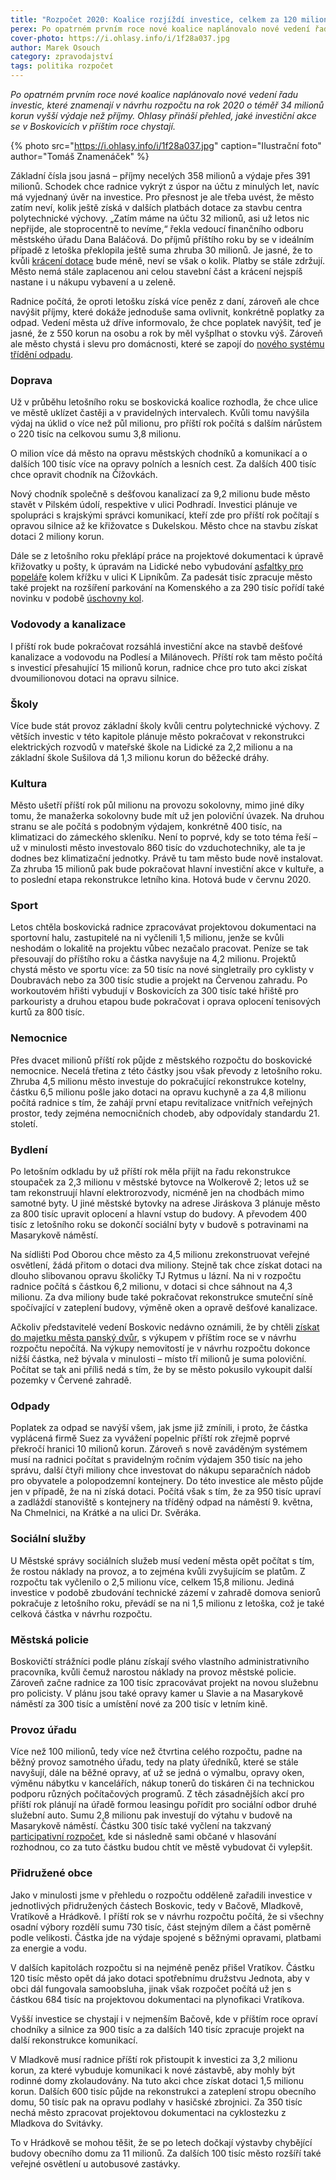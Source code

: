 ```yaml
---
title: "Rozpočet 2020: Koalice rozjíždí investice, celkem za 120 milionů"
perex: Po opatrném prvním roce nové koalice naplánovalo nové vedení řadu investic, které znamenají v návrhu rozpočtu na rok 2020 schodek téměř 34 milionů korun. Ohlasy přináší přehled, jaké investiční akce se v Boskovicích v příštím roce chystají.
cover-photo: https://i.ohlasy.info/i/1f28a037.jpg
author: Marek Osouch
category: zpravodajství
tags: politika rozpočet
---
```


*Po opatrném prvním roce nové koalice naplánovalo nové vedení řadu investic, které znamenají v návrhu rozpočtu na rok 2020 o téměř 34 milionů korun vyšší výdaje než příjmy. Ohlasy přináší přehled, jaké investiční akce se v Boskovicích v příštím roce chystají.*

{% photo src="https://i.ohlasy.info/i/1f28a037.jpg" caption="Ilustrační foto" author="Tomáš Znamenáček" %}

Základní čísla jsou jasná – příjmy necelých 358 milionů a výdaje přes 391 milionů. Schodek chce radnice vykrýt z úspor na účtu z minulých let, navíc má vyjednaný úvěr na investice. Pro přesnost je ale třeba uvést, že město zatím neví, kolik ještě získá v dalších platbách dotace za stavbu centra polytechnické výchovy. „Zatím máme na účtu 32 milionů, asi už letos nic nepřijde, ale stoprocentně to nevíme,“ řekla vedoucí finančního odboru městského úřadu Dana Baláčová. Do příjmů příštího roku by se v ideálním případě z letoška překlopila ještě suma zhruba 30 milionů. Je jasné, že to kvůli [krácení dotace](https://ohlasy.info/clanky/2019/06/cpv-dotace.html) bude méně, neví se však o kolik. Platby se stále zdržují. Město nemá stále zaplacenou ani celou stavební část a krácení nejspíš nastane i u nákupu vybavení a u zeleně.

Radnice počítá, že oproti letošku získá více peněz z daní, zároveň ale chce navýšit příjmy, které dokáže jednoduše sama ovlivnit, konkrétně poplatky za odpad. Vedení města už dříve informovalo, že chce poplatek navýšit, teď je jasné, že z 550 korun na osobu a rok by měl vyšplhat o stovku výš. Zároveň ale město chystá i slevu pro domácnosti, které se zapojí do [nového systému třídění odpadu](https://ohlasy.info/clanky/2019/09/levnejsi-odpad.html).

### Doprava

Už v průběhu letošního roku se boskovická koalice rozhodla, že chce ulice ve městě uklízet častěji a v pravidelných intervalech. Kvůli tomu navýšila výdaj na úklid o více než půl milionu, pro příští rok počítá s dalším nárůstem o 220 tisíc na celkovou sumu 3,8 milionu.

O milion více dá město na opravu městských chodníků a komunikací a o dalších 100 tisíc více na opravy polních a lesních cest. Za dalších 400 tisíc chce opravit chodník na Čížovkách.

Nový chodník společně s dešťovou kanalizací za 9,2 milionu bude město stavět v Pilském údolí, respektive v ulici Podhradí. Investici plánuje ve spolupráci s krajskými správci komunikací, kteří zde pro příští rok počítají s opravou silnice až ke křižovatce s Dukelskou. Město chce na stavbu získat dotaci 2 miliony korun.

Dále se z letošního roku překlápí práce na projektové dokumentaci k úpravě křižovatky u pošty, k úpravám na Lidické nebo vybudování [asfaltky pro popeláře](https://ohlasy.info/clanky/2019/03/asfaltovani.html) kolem křížku v ulici K Lipníkům. Za padesát tisíc zpracuje město také projekt na rozšíření parkování na Komenského a za 290 tisíc pořídí také novinku v podobě [úschovny kol](https://forum.ohlasy.info/t/stojany-na-kola-u-nadrazi/212).

### Vodovody a kanalizace

I příští rok bude pokračovat rozsáhlá investiční akce na stavbě dešťové kanalizace a vodovodu na Podlesí a Milánovech. Příští rok tam město počítá s investicí přesahující 15 milionů korun, radnice chce pro tuto akci získat dvoumilionovou dotaci na opravu silnice.

### Školy

Více bude stát provoz základní školy kvůli centru polytechnické výchovy. Z větších investic v této kapitole plánuje město pokračovat v rekonstrukci elektrických rozvodů v mateřské škole na Lidické za 2,2 milionu a na základní škole Sušilova dá 1,3 milionu korun do běžecké dráhy. 

### Kultura

Město ušetří příští rok půl milionu na provozu sokolovny, mimo jiné díky tomu, že manažerka sokolovny bude mít už jen poloviční úvazek. Na druhou stranu se ale počítá s podobným výdajem, konkrétně 400 tisíc, na klimatizaci do zámeckého skleníku. Není to poprvé, kdy se toto téma řeší – už v minulosti město investovalo 860 tisíc do vzduchotechniky, ale ta je dodnes bez klimatizační jednotky. Právě tu tam město bude nově instalovat. Za zhruba 15 milionů pak bude pokračovat hlavní investiční akce v kultuře, a to poslední etapa rekonstrukce letního kina. Hotová bude v červnu 2020.

### Sport

Letos chtěla boskovická radnice zpracovávat projektovou dokumentaci na sportovní halu, zastupitelé na ni vyčlenili 1,5 milionu, jenže se kvůli neshodám o lokalitě na projektu vůbec nezačalo pracovat. Peníze se tak přesouvají do příštího roku a částka navyšuje na 4,2 milionu. Projektů chystá město ve sportu více: za 50 tisíc na nové singletraily pro cyklisty v Doubravách nebo za 300 tisíc studie a projekt na Červenou zahradu. Po workoutovém hřišti vybudují v Boskovicích za 300 tisíc také hřiště pro parkouristy a druhou etapou bude pokračovat i oprava oplocení tenisových kurtů za 800 tisíc.

### Nemocnice

Přes dvacet milionů příští rok půjde z městského rozpočtu do boskovické nemocnice. Necelá třetina z této částky jsou však převody z letošního roku. Zhruba 4,5 milionu město investuje do pokračující rekonstrukce kotelny, částku 6,5 milionu pošle jako dotaci na opravu kuchyně a za 4,8 milionu počítá radnice s tím, že zahájí první etapu revitalizace vnitřních veřejných prostor, tedy zejména nemocničních chodeb, aby odpovídaly standardu 21. století.

### Bydlení

Po letošním odkladu by už příští rok měla přijít na řadu rekonstrukce stoupaček za 2,3 milionu v městské bytovce na Wolkerově 2; letos už se tam rekonstruují hlavní elektrorozvody, nicméně jen na chodbách mimo samotné byty. U jiné městské bytovky na adrese Jiráskova 3 plánuje město za 800 tisíc upravit oplocení a hlavní vstup do budovy. A převodem 400 tisíc z letošního roku se dokončí sociální byty v budově s potravinami na Masarykově náměstí.

Na sídlišti Pod Oborou chce město za 4,5 milionu zrekonstruovat veřejné osvětlení, žádá přitom o dotaci dva miliony. Stejně tak chce získat dotaci na dlouho slibovanou opravu školičky TJ Rytmus u lázní. Na ni v rozpočtu radnice počítá s částkou 6,2 milionu, v dotaci si chce sáhnout na 4,3 milionu. Za dva miliony bude také pokračovat rekonstrukce smuteční síně spočívající v zateplení budovy, výměně oken a opravě dešťové kanalizace. 

Ačkoliv představitelé vedení Boskovic nedávno oznámili, že by chtěli [získat do majetku města panský dvůr](https://ohlasy.info/clanky/2019/10/pansky-dvur-koupe.html), s výkupem v příštím roce se v návrhu rozpočtu nepočítá. Na výkupy nemovitostí je v návrhu rozpočtu dokonce nižší částka, než bývala v minulosti – místo tří milionů je suma poloviční. Počítat se tak ani příliš nedá s tím, že by se město pokusilo vykoupit další pozemky v Červené zahradě.

### Odpady

Poplatek za odpad se navýší všem, jak jsme již zmínili, i proto, že částka vyplácená firmě Suez za vyvážení popelnic příští rok zřejmě poprvé překročí hranici 10 milionů korun. Zároveň s nově zaváděným systémem musí na radnici počítat s pravidelným ročním výdajem 350 tisíc na jeho správu, další čtyři miliony chce investovat do nákupu separačních nádob pro obyvatele a polopodzemní kontejnery. Do této investice ale město půjde jen v případě, že na ni získá dotaci. Počítá však s tím, že za 950 tisíc upraví a zadláždí stanoviště s kontejnery na tříděný odpad na náměstí 9. května, Na Chmelnici, na Krátké a na ulici Dr. Svěráka. 

### Sociální služby

U Městské správy sociálních služeb musí vedení města opět počítat s tím, že rostou náklady na provoz, a to zejména kvůli zvyšujícím se platům. Z rozpočtu tak vyčlenilo o 2,5 milionu více, celkem 15,8 milionu. Jediná investice v podobě zbudování technické zázemí v zahradě domova seniorů pokračuje z letošního roku, převádí se na ni 1,5 milionu z letoška, což je také celková částka v návrhu rozpočtu.

### Městská policie

Boskovičtí strážníci podle plánu získají svého vlastního administrativního pracovníka, kvůli čemuž narostou náklady na provoz městské policie. Zároveň začne radnice za 100 tisíc zpracovávat projekt na novou služebnu pro policisty. V plánu jsou také opravy kamer u Slavie a na Masarykově náměstí za 300 tisíc a umístění nové za 200 tisíc v letním kině.

### Provoz úřadu

Více než 100 milionů, tedy více než čtvrtina celého rozpočtu, padne na běžný provoz samotného úřadu, tedy na platy úředníků, které se stále navyšují, dále na běžné opravy, ať už se jedná o výmalbu, opravy oken, výměnu nábytku v kancelářích, nákup tonerů do tiskáren či na technickou podporu různých počítačových programů. Z těch zásadnějších akcí pro příští rok plánují na úřadě formou leasingu pořídit pro sociální odbor druhé služební auto. Sumu 2,8 milionu pak investují do výtahu v budově na Masarykově náměstí. Částku 300 tisíc také vyčlení na takzvaný [participativní rozpočet](https://forum.ohlasy.info/t/zapoj-se-participativni-rozpocet-v-boskovicich/283), kde si následně sami občané v hlasování rozhodnou, co za tuto částku budou chtít ve městě vybudovat či vylepšit.

### Přidružené obce

Jako v minulosti jsme v přehledu o rozpočtu odděleně zařadili investice v jednotlivých přidružených částech Boskovic, tedy v Bačově, Mladkově, Vratíkově a Hrádkově. I příští rok se v návrhu rozpočtu počítá, že si všechny osadní výbory rozdělí sumu 730 tisíc, část stejným dílem a část poměrně podle velikosti. Částka jde na výdaje spojené s běžnými opravami, platbami za energie a vodu. 

V dalších kapitolách rozpočtu si na nejméně peněz přišel Vratíkov. Částku 120 tisíc město opět dá jako dotaci spotřebnímu družstvu Jednota, aby v obci dál fungovala samoobsluha, jinak však rozpočet počítá už jen s částkou 684 tisíc na projektovou dokumentaci na plynofikaci Vratíkova.

Vyšší investice se chystají i v nejmenším Bačově, kde v příštím roce opraví chodníky a silnice za 900 tisíc a za dalších 140 tisíc zpracuje projekt na další rekonstrukce komunikací.

V Mladkově musí radnice příští rok přistoupit k investici za 3,2 milionu korun, za které vybuduje komunikaci k nové zástavbě, aby mohly být rodinné domy zkolaudovány. Na tuto akci chce získat dotaci 1,5 milionu korun. Dalších 600 tisíc půjde na rekonstrukci a zateplení stropu obecního domu, 50 tisíc pak na opravu podlahy v hasičské zbrojnici. Za 350 tisíc nechá město zpracovat projektovou dokumentaci na cyklostezku z Mladkova do Svitávky.

To v Hrádkově se mohou těšit, že se po letech dočkají výstavby chybějící budovy obecního domu za 11 milionů. Za dalších 100 tisíc město rozšíří také veřejné osvětlení u autobusové zastávky.
